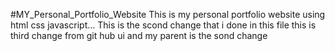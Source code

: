 #MY_Personal_Portfolio_Website
This is my personal portfolio website using html css javascript...
This is the scond change that i done in this file
this is third change from git hub ui and my parent is the sond change
